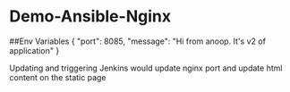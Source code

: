 # Demo-Ansible-Nginx

##Env Variables
{
	"port": 8085,
	"message": "Hi from anoop. It's v2 of application"
}

Updating and triggering Jenkins would update nginx port and update html content on the static page
